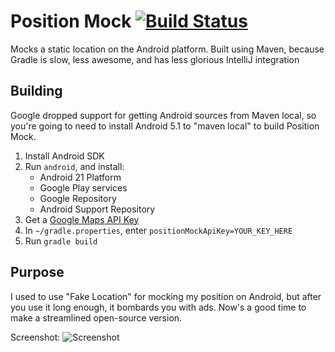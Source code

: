 # Position Mock [![Build Status](https://travis-ci.org/mitchhentges/position-mock.svg?branch=master)](https://travis-ci.org/mitchhentges/position-mock)

Mocks a static location on the Android platform.
Built using Maven, because Gradle is slow, less awesome, and has less glorious IntelliJ integration

## Building

Google dropped support for getting Android sources from Maven local, so you're going to need to install Android 5.1
to "maven local" to build Position Mock.

1. Install Android SDK
2. Run `android`, and install:
    * Android 21 Platform
    * Google Play services
    * Google Repository
    * Android Support Repository
3. Get a [Google Maps API Key](https://developers.google.com/maps/documentation/android/signup)
4. In `~/gradle.properties`, enter `positionMockApiKey=YOUR_KEY_HERE`
3. Run `gradle build`

## Purpose

I used to use "Fake Location" for mocking my position on Android, but after you use it long enough, it bombards
you with ads. Now's a good time to make a streamlined open-source version.

Screenshot:
![Screenshot](https://cloud.githubusercontent.com/assets/7784737/9149247/f44c1490-3d55-11e5-8d66-83131b235ee8.png)